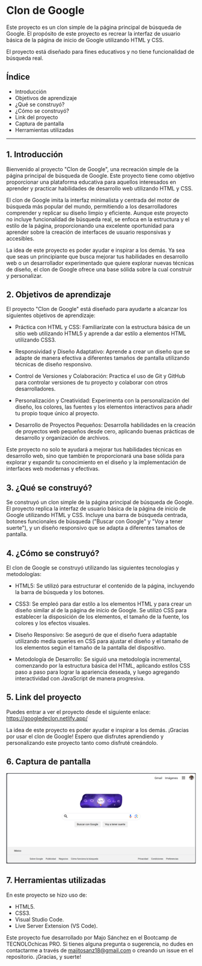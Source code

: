 # Clon de Google

Este proyecto es un clon simple de la página principal de búsqueda de Google. El propósito de este proyecto es recrear la interfaz de usuario básica de la página de inicio de Google utilizando HTML y CSS. 

El proyecto está diseñado para fines educativos y no tiene funcionalidad de búsqueda real.

## Índice

* Introducción
* Objetivos de aprendizaje
* ¿Qué se construyó?
* ¿Cómo se construyó?
* Link del proyecto
* Captura de pantalla
* Herramientas utilizadas

****

## 1. Introducción

Bienvenido al proyecto "Clon de Google", una recreación simple de la página principal de búsqueda de Google. Este proyecto tiene como objetivo proporcionar una plataforma educativa para aquellos interesados en aprender y practicar habilidades de desarrollo web utilizando HTML y CSS.

El clon de Google imita la interfaz minimalista y centrada del motor de búsqueda más popular del mundo, permitiendo a los desarrolladores comprender y replicar su diseño limpio y eficiente. Aunque este proyecto no incluye funcionalidad de búsqueda real, se enfoca en la estructura y el estilo de la página, proporcionando una excelente oportunidad para aprender sobre la creación de interfaces de usuario responsivas y accesibles.

La idea de este proyecto es poder ayudar e inspirar a los demás. Ya sea que seas un principiante que busca mejorar tus habilidades en desarrollo web o un desarrollador experimentado que quiere explorar nuevas técnicas de diseño, el clon de Google ofrece una base sólida sobre la cual construir y personalizar.

## 2. Objetivos de aprendizaje

El proyecto "Clon de Google" está diseñado para ayudarte a alcanzar los siguientes objetivos de aprendizaje:

- Práctica con HTML y CSS: Familiarízate con la estructura básica de un sitio web utilizando HTML5 y aprende a dar estilo a elementos HTML utilizando CSS3.

- Responsividad y Diseño Adaptativo: Aprende a crear un diseño que se adapte de manera efectiva a diferentes tamaños de pantalla utilizando técnicas de diseño responsivo.

- Control de Versiones y Colaboración: Practica el uso de Git y GitHub para controlar versiones de tu proyecto y colaborar con otros desarrolladores.

- Personalización y Creatividad: Experimenta con la personalización del diseño, los colores, las fuentes y los elementos interactivos para añadir tu propio toque único al proyecto.

- Desarrollo de Proyectos Pequeños: Desarrolla habilidades en la creación de proyectos web pequeños desde cero, aplicando buenas prácticas de desarrollo y organización de archivos.

Este proyecto no solo te ayudará a mejorar tus habilidades técnicas en desarrollo web, sino que también te proporcionará una base sólida para explorar y expandir tu conocimiento en el diseño y la implementación de interfaces web modernas y efectivas. 

## 3. ¿Qué se construyó?

Se construyó un clon simple de la página principal de búsqueda de Google. El proyecto replica la interfaz de usuario básica de la página de inicio de Google utilizando HTML y CSS. Incluye una barra de búsqueda centrada, botones funcionales de búsqueda ("Buscar con Google" y "Voy a tener suerte"), y un diseño responsivo que se adapta a diferentes tamaños de pantalla.

## 4. ¿Cómo se construyó?

El clon de Google se construyó utilizando las siguientes tecnologías y metodologías:

- HTML5: Se utilizó para estructurar el contenido de la página, incluyendo la barra de búsqueda y los botones.

- CSS3: Se empleó para dar estilo a los elementos HTML y para crear un diseño similar al de la página de inicio de Google. Se utilizó CSS para establecer la disposición de los elementos, el tamaño de la fuente, los colores y los efectos visuales.

- Diseño Responsivo: Se aseguró de que el diseño fuera adaptable utilizando media queries en CSS para ajustar el diseño y el tamaño de los elementos según el tamaño de la pantalla del dispositivo.

- Metodología de Desarrollo: Se siguió una metodología incremental, comenzando por la estructura básica del HTML, aplicando estilos CSS paso a paso para lograr la apariencia deseada, y luego agregando interactividad con JavaScript de manera progresiva.

## 5. Link del proyecto

Puedes entrar a ver el proyecto desde el siguiente enlace: https://googledeclon.netlify.app/

La idea de este proyecto es poder ayudar e inspirar a los demás. ¡Gracias por usar el clon de Google! Espero que disfrutes aprendiendo y personalizando este proyecto tanto como disfruté creándolo.

## 6. Captura de pantalla

![Clon de Google](Images/Capturagoogle.png)

## 7. Herramientas utilizadas

En este proyecto se hizo uso de:
* HTML5.
* CSS3.
* Visual Studio Code.
* Live Server Extension (VS Code).



Este proyecto fue desarrollado por Majo Sánchez en el Bootcamp de TECNOLOchicas PRO. Si tienes alguna pregunta o sugerencia, no dudes en contactarme a través de majitosanz18@gmail.com o creando un issue en el repositorio. ¡Gracias, y suerte!

